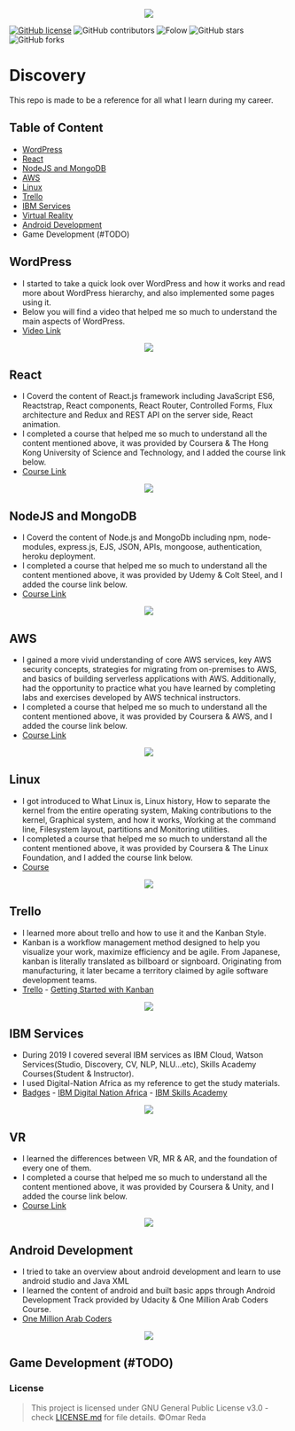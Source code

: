 
<p align="center">
  <img src="https://res.cloudinary.com/djvh0aebv/image/upload/v1592857311/Capture_zm6izm.png">
</p>

[![GitHub license](https://img.shields.io/github/license/OmarReda/Techgram)](https://github.com/OmarReda/Techgram/blob/master/LICENSE)
![GitHub contributors](https://img.shields.io/github/contributors/OmarReda/Discovery)
![Folow](https://img.shields.io/github/followers/OmarReda?label=Follow&style=social)
![GitHub stars](https://img.shields.io/github/stars/OmarReda/Discovery?style=social)
![GitHub forks](https://img.shields.io/github/forks/OmarReda/Discovery?style=social)
 
# Discovery
This repo is made to be a reference for all what I learn during my career.


## Table of Content
* [WordPress](#wordpress)
* [React](#react)
* [NodeJS and MongoDB](#nodejs-and-mongodb)
* [AWS](#aws)
* [Linux](#linux)
* [Trello](#trello)
* [IBM Services](#ibm-services)
* [Virtual Reality](#vr)
* [Android Development](#android-development)
* Game Development (#TODO)


## WordPress
* I started to take a quick look over WordPress and how it works and read more about WordPress hierarchy, and also implemented some pages using it.
* Below you will find a video that helped me so much to understand the main aspects of WordPress.
* [Video Link](https://www.youtube.com/watch?v=MsRhxl_zk5A)
<p align="center">
  <img src="https://res.cloudinary.com/djvh0aebv/image/upload/c_scale,w_200/v1593677468/wordpress_hx7oah.png">
</p>


## React
* I Coverd the content of React.js framework including JavaScript ES6, Reactstrap, React components, React Router, Controlled Forms, Flux architecture and Redux and REST API on the server side, React animation.
* I completed a course that helped me so much to understand all the content mentioned above, it was provided by Coursera & The Hong Kong University of Science and Technology, and I added the course link below.
* [Course Link](https://www.coursera.org/programs/alexandria-university-on-coursera-sm-odvas?collectionId=&productId=yG1EARC8EeiWoAqBnMlvMg&productType=course&showMiniModal=true)
<p align="center">
  <img src="https://res.cloudinary.com/djvh0aebv/image/upload/c_scale,w_310/v1593677616/react_vid0os.png">
</p>

## NodeJS and MongoDB
* I Coverd the content of Node.js and MongoDb including npm, node-modules, express.js, EJS, JSON, APIs, mongoose, authentication, heroku deployment.
* I completed a course that helped me so much to understand all the content mentioned above, it was provided by Udemy & Colt Steel, and I added the course link below.
* [Course Link](https://www.udemy.com/course/the-web-developer-bootcamp/)
<p align="center">
  <img src="https://res.cloudinary.com/djvh0aebv/image/upload/c_scale,w_400/v1593676918/2a3eb4a0-182a-4512-8319-87951b124a7d_wnotea.png">
</p>

## AWS
* I gained a more vivid understanding of core AWS services, key AWS security concepts, strategies for migrating from on-premises to AWS, and basics of building serverless applications with AWS. Additionally, had the opportunity to practice what you have learned by completing labs and exercises developed by AWS technical instructors.
* I completed a course that helped me so much to understand all the content mentioned above, it was provided by Coursera & AWS, and I added the course link below.
* [Course Link](https://www.coursera.org/specializations/aws-fundamentals)
<p align="center">
  <img src="https://res.cloudinary.com/djvh0aebv/image/upload/c_scale,w_150/v1593675839/1200px-Amazon_Web_Services_Logo.svg_z7qets.png">
</p>

## Linux
* I got introduced to What Linux is, Linux history, How to separate the kernel from the entire operating system, Making contributions to the kernel, Graphical system, and how it works, Working at the command line, Filesystem layout, partitions and Monitoring utilities.
* I completed a course that helped me so much to understand all the content mentioned above, it was provided by Coursera & The Linux Foundation, and I added the course link below.
* [Course](https://www.coursera.org/programs/alexandria-university-on-coursera-sm-odvas?collectionId=&productId=yEurgmOREei16BIJfVb6WA&productType=course&showMiniModal=true)
<p align="center">
  <img src="https://res.cloudinary.com/djvh0aebv/image/upload/c_scale,w_300/v1593675569/1200px-Linux_Foundation_logo_2013.svg_yg8eoh.png">
</p>

## Trello
* I learned more about trello and how to use it and the Kanban Style.
* Kanban is a workflow management method designed to help you visualize your work, maximize efficiency and be agile. From Japanese, kanban is literally translated as billboard or signboard. Originating from manufacturing, it later became a territory claimed by agile software development teams.
* [Trello](https://trello.com/) - [Getting Started with Kanban](https://kanbanize.com/kanban-resources/getting-started/what-is-kanban#:~:text=Kanban%20is%20a%20workflow%20management,by%20agile%20software%20development%20teams.)
<p align="center">
  <img src="https://res.cloudinary.com/djvh0aebv/image/upload/v1593675167/1_iaw3bm.png">
</p>

## IBM Services
* During 2019 I covered several IBM services as IBM Cloud, Watson Services(Studio, Discovery, CV, NLP, NLU...etc), Skills Academy Courses(Student & Instructor).
* I used Digital-Nation Africa as my reference to get the study materials.
* [Badges](https://www.youracclaim.com/users/omar-reda291/badges) - [IBM Digital Nation Africa](https://developer.ibm.com/digitalnation/africa/) - [IBM Skills Academy](https://www-03.ibm.com/services/weblectures/meap/)
<p align="center">
  <img src="https://res.cloudinary.com/djvh0aebv/image/upload/v1593673813/Capture_sph2y8.png">
</p>

## VR
* I learned the differences between VR, MR & AR, and the foundation of every one of them.
* I completed a course that helped me so much to understand all the content mentioned above, it was provided by Coursera & Unity, and I added the course link below.
* [Course Link](https://www.coursera.org/programs/alexandria-university-on-coursera-sm-odvas/browse?productId=Lpbv_HTgEeilthKOJg0q_A&productType=s12n&query=VR&showMiniModal=true)
<p align="center">
  <img src="https://res.cloudinary.com/djvh0aebv/image/upload/c_scale,w_500/v1593677052/EYj9bJFWAAELjwK_fdbg9v.png">
</p>

## Android Development
* I tried to take an overview about android development and learn to use android studio and Java XML
* I learned the content of android and built basic apps through Android Development Track provided by Udacity & One Million Arab Coders Course.
* [One Million Arab Coders](https://www.arabcoders.ae/)
<p align="center">
  <img src="https://res.cloudinary.com/djvh0aebv/image/upload/c_scale,w_297/v1593676103/unnamed-11_xuvbqw.jpg">
</p>

## Game Development (#TODO)

### License
> This project is licensed under GNU General Public License v3.0 - check <a href="https://github.com/OmarReda/Discovery/blob/master/LICENSE">LICENSE.md</a> for file details. ©Omar Reda
